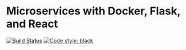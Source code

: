 # Microservices with Docker, Flask, and React

[![Build Status](https://travis-ci.org/tpebcp/testdriven-app.svg?branch=master)](https://travis-ci.org/tpebcp/testdriven-app)
[![Code style: black](https://img.shields.io/badge/code%20style-black-000000.svg)](https://github.com/ambv/black)
